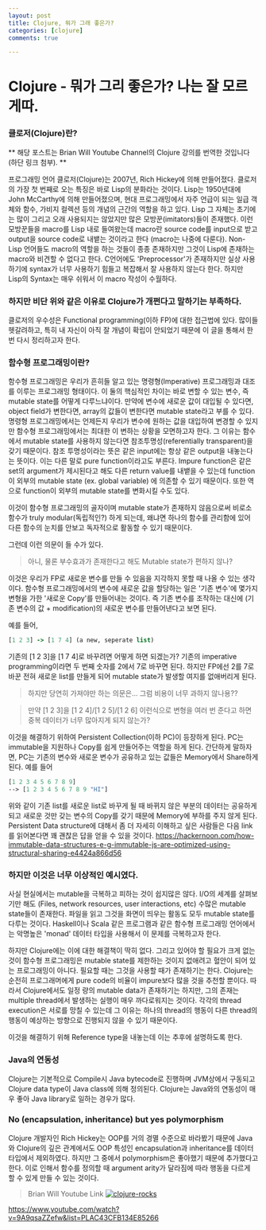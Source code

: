 ```yaml
---
layout: post
title: Clojure, 뭐가 그래 좋은가?
categories: [clojure]
comments: true

---
```

# Clojure - 뭐가 그리 좋은가? 나는 잘 모르게따.

### 클로저(Clojure)란?

** 해당 포스트는 Brian Will Youtube Channel의 Clojure 강의를 번역한 것입니다 (하단 링크 첨부). **

프로그래밍 언어 클로저(Clojure)는 2007년, Rich Hickey에 의해 만들어졌다. 클로저의 가장 첫 번째로 오는 특징은 바로 Lisp의 분화라는 것이다. Lisp는 1950년대에 John McCarthy에 의해 만들어졌으며,<!--more--> 현대 프로그래밍에서 자주 언급이 되는 일급 객체와 함수, 가비지 컬렉션 등의 개념의 근간의 역할을 하고 있다. Lisp 그 자체는 초기에는 많이 그리고 오래 사용되지는 않았지만 많은 모방꾼(imitators)들이 존재했다. 이런 모방꾼들을 macro를 Lisp 내로 들여왔는데 macro란 source code를 input으로 받고 output을 source code로 내뱉는 것이라고 한다 (macro는 나중에 다룬다). Non-Lisp 언어들도 macro의 역할을 하는 것들이 종종 존재하지만 그것이 Lisp에 존재하는 macro와 비견할 수 없다고 한다. C언어에도 'Preprocessor'가 존재하지만 실상 사용하기에 syntax가 너무 사용하기 힘들고 복잡해서 잘 사용하지 않는다 한다. 하지만 Lisp의 Syntax는 매우 쉬워서 이 macro 작성이 수월하다.

### 하지만 비단 위와 같은 이유로 Clojure가 개쩐다고 말하기는 부족하다.
클로저의 우수성은 Functional programming(이하 FP)에 대한 접근법에 있다. 많이들 헷갈려하고, 특히 내 자신이 아직 잘 개념이 확립이 안되었기 때문에 이 글을 통해서 한 번 다시 정리하고자 한다. 

### 함수형 프로그래밍이란?
함수형 프로그래밍은 우리가 흔히들 알고 있는 명령형(Imperative) 프로그래밍과 대조를 이루는 프로그래밍 형태이다. 이 둘의 핵심적인 차이는 바로 변할 수 있는 변수, 즉 mutable state를 어떻게 다루느냐이다. 만약에 변수에 새로운 값이 대입될 수 있다면, object field가 변한다면, array의 값들이 변한다면 mutable state라고 부를 수 있다. 명령형 프로그래밍에서는 언제든지 우리가 변수에 원하는 값을 대입하여 변경할 수 있지만 함수형 프로그래밍에서는 최대한 이 변하는 상황을 모면하고자 한다. 그 이유는 함수에서 mutable state를 사용하지 않는다면 참조투명성(referentially transparent)을 갖기 때문이다. 참조 투명성이라는 뜻은 같은 input에는 항상 같은 output을 내놓는다는 뜻이다. 이는 다른 말로 pure function이라고도 부른다. Impure function은 같은 set의 argument가 제시된다고 해도 다른 return value를 내뱉을 수 있는데 function이 외부의 mutable state (ex. global variable) 에 의존할 수 있기 때문이다. 또한 역으로 function이 외부의 mutable state를 변화시킬 수도 있다.

이것이 함수형 프로그래밍의 골자이며 mutable state가 존재하지 않음으로써 비로소 함수가 truly modular(독립적인?) 하게 되는데, 왜냐면 하나의 함수를 관리함에 있어 다른 함수의 눈치를 안보고 독자적으로 활동할 수 있기 때문이다. 

그런데 이런 의문이 들 수가 있다.
> 아니, 물론 부수효과가 존재한다고 해도 Mutable state가 편하지 않나? 

이것은 우리가 FP로 새로운 변수를 만들 수 있음을 지각하지 못할 때 나올 수 있는 생각이다. 함수형 프로그래밍에서의 변수에 새로운 값을 할당하는 일은 '기존 변수'에 몇가지 변형을 가한 '새로운 Copy'를 만들어내는 것이다. 즉 기존 변수를 조작하는 대신에 (기존 변수의 값 + modification)의 새로운 변수를 만들어낸다고 보면 된다.

예를 들어,
```clojure
[1 2 3] -> [1 7 4] (a new, seperate list)
```
기존의 [1 2 3]을 [1 7 4]로 바꾸려면 어떻게 하면 되겠는가? 기존의 imperative programming이라면 두 번째 숫자를 2에서 7로 바꾸면 된다.
하지만 FP에선 2를 7로 바꾼 전혀 새로운 list를 만들게 되어 mutable state가 발생할 여지를 없애버리게 된다. 

> 하지만 당연히 가져야만 하는 의문은... 그럼 비용이 너무 과하지 않나용?? 

> 만약 [1 2 3]을 [1 2 4]/[1 2 5]/[1 2 6] 이런식으로 변형을 여러 번 준다고 하면 중복 데이터가 너무 많아지게 되지 않는가?

이것을 해결하기 위하여 Persistent Collection(이하 PC)이 등장하게 된다. PC는 immutable을 지원하나 Copy를 쉽게 만들어주는 역할을 하게 된다. 간단하게 말하자면, PC는 기존의 변수와 새로운 변수가 공유하고 있는 값들은 Memory에서 Share하게 된다. 예를 들어

```clojure
[1 2 3 4 5 6 7 8 9]
--> [1 2 3 4 5 6 7 8 9 "HI"]
```
위와 같이 기존 list를 새로운 list로 바꾸게 될 때 바뀌지 않은 부분의 데이터는 공유하게 되고 새로운 것만 갖는 변수의 Copy를 갖기 때문에 Memory에 부하를 주지 않게 된다. Persistent Data structure에 대해서 좀 더 자세히 이해하고 싶은 사람들은 다음 link를 읽어본다면 꽤 괜찮은 답을 얻을 수 있을 것이다. https://hackernoon.com/how-immutable-data-structures-e-g-immutable-js-are-optimized-using-structural-sharing-e4424a866d56

### 하지만 이것은 너무 이상적인 예시였다.
사실 현실에서는 mutable을 극복하고 피하는 것이 쉽지많은 않다. I/O의 세계를 살펴보기만 해도 (Files, network resources, user interactions, etc) 수많은 mutable state들이 존재한다. 파일을 읽고 그것을 화면이 띄우는 활동도 모두 mutable state를 다루는 것이다. Haskell이나 Scala 같은 프로그램과 같은 함수형 프로그래밍 언어에서는 악명높은 'monad' 데이터 타입을 사용해서 이 문제를 극복하고자 한다. 

하지만 Clojure에는 이에 대한 해결책이 딱히 없다. 그리고 있어야 할 필요가 크게 없는 것이 함수형 프로그래밍은 mutable state를 제한하는 것이지 없애려고 혈안이 되어 있는 프로그래밍이 아니다. 필요할 때는 그것을 사용할 때가 존재하기는 한다. Clojure는 순전히 프로그래머에게 pure code의 비율이 impure보다 많을 것을 추천할 뿐이다. 따라서 Clojure에서도 일정 량의 mutable data가 존재하기는 하지만, 그의 존재는 multiple thread에서 발생하는 실행이 매우 까다로워지는 것이다. 각각의 thread execution은 서로를 망칠 수 있는데 그 이유는 하나의 thread의 행동이 다른 thread의 행동이 예상하는 방향으로 진행되지 않을 수 있기 때문이다. 

이것을 해결하기 위해 Reference type을 내놓는데 이는 추후에 설명하도록 한다.

### Java의 연동성
Clojure는 기본적으로 Compile시 Java bytecode로 진행하며 JVM상에서 구동되고 Clojure data type이 Java class에 의해 정의된다. Clojure는 Java와의 연동성이 매우 좋아 Java library로 일하는 경우가 많다. 

### No (encapsulation, inheritance) but yes polymorphism
Clojure 개발자인 Rich Hickey는 OOP를 거의 경멸 수준으로 바라봤기 때문에 Java와 Clojure의 깊은 관계에서도 OOP 특성인 encapsulation과 inheritance를 데이터 타입에서 제외하였다. 하지만 그 중에서 polymorphism은 좋아했기 때문에 추가했다고 한다. 이로 인해서 함수를 정의할 때 argument arity가 달라짐에 따라 행동을 다르게 할 수 있게 만들 수 있는 것이다. 

> Brian Will Youtube Link
[![clojure-rocks](https://img.youtube.com/vi/9A9qsaZZefw/0.jpg)](https://www.youtube.com/watch?v=9A9qsaZZefw&list=PLAC43CFB134E85266 "cljclj")

https://www.youtube.com/watch?v=9A9qsaZZefw&list=PLAC43CFB134E85266


